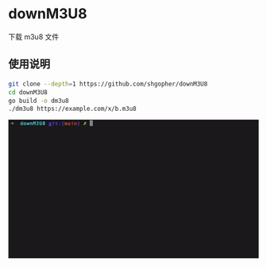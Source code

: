 <!--
 * @Author: shgopher shgopher@gmail.com
 * @Date: 2023-05-23 22:05:41
 * @LastEditors: shgopher shgopher@gmail.com
 * @LastEditTime: 2023-05-23 22:57:18
 * @FilePath: /downM3U8/README.md
 * @Description: 
 * 
 * Copyright (c) 2023 by shgopher, All Rights Reserved. 
-->
# downM3U8
下载 m3u8 文件 
## 使用说明
```bash
git clone --depth=1 https://github.com/shgopher/downM3U8
cd downM3U8
go build -o dm3u8
./dm3u8 https://example.com/x/b.m3u8
```
![](./a.gif)